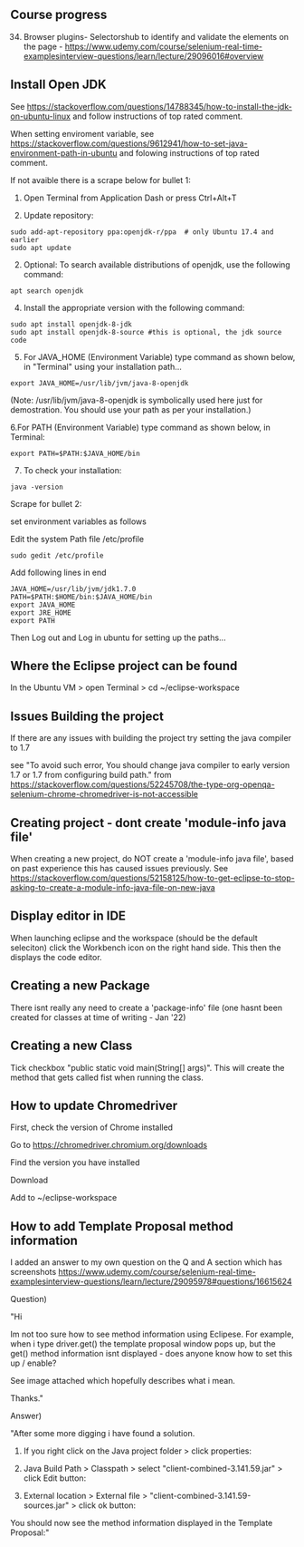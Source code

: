 ## Course progress
34. Browser plugins- Selectorshub to identify and validate the elements on the page - https://www.udemy.com/course/selenium-real-time-examplesinterview-questions/learn/lecture/29096016#overview

## Install Open JDK
See https://stackoverflow.com/questions/14788345/how-to-install-the-jdk-on-ubuntu-linux and follow instructions of top rated comment. 

When setting enviroment variable, see https://stackoverflow.com/questions/9612941/how-to-set-java-environment-path-in-ubuntu and folowing instructions of top rated comment. 

If not avaible there is a scrape below for bullet 1:

1. Open Terminal from Application Dash or press Ctrl+Alt+T

2. Update repository:

```
sudo add-apt-repository ppa:openjdk-r/ppa  # only Ubuntu 17.4 and earlier
sudo apt update
```

2. Optional: To search available distributions of openjdk, use the following command:

```
apt search openjdk
```

4. Install the appropriate version with the following command:

```
sudo apt install openjdk-8-jdk
sudo apt install openjdk-8-source #this is optional, the jdk source code
```

5. For JAVA_HOME (Environment Variable) type command as shown below, in "Terminal" using your installation path...

```
export JAVA_HOME=/usr/lib/jvm/java-8-openjdk
```

(Note: /usr/lib/jvm/java-8-openjdk is symbolically used here just for demostration. You should use your path as per your installation.)

6.For PATH (Environment Variable) type command as shown below, in Terminal:

```
export PATH=$PATH:$JAVA_HOME/bin
```

7. To check your installation:

```
java -version
```

Scrape for bullet 2:


set environment variables as follows

Edit the system Path file /etc/profile

```
sudo gedit /etc/profile
```

Add following lines in end

```
JAVA_HOME=/usr/lib/jvm/jdk1.7.0
PATH=$PATH:$HOME/bin:$JAVA_HOME/bin
export JAVA_HOME
export JRE_HOME
export PATH
```

Then Log out and Log in ubuntu for setting up the paths...

## Where the Eclipse project can be found
In the Ubuntu VM > open Terminal > cd ~/eclipse-workspace

## Issues Building the project
If there are any issues with building the project try setting the java compiler to 1.7

see "To avoid such error, You should change java compiler to early version 1.7 or 1.7 from configuring build path." from https://stackoverflow.com/questions/52245708/the-type-org-openqa-selenium-chrome-chromedriver-is-not-accessible

## Creating project - dont create 'module-info java file'
When creating a new project, do NOT create a 'module-info java file', based on past experience this has caused issues previously. See https://stackoverflow.com/questions/52158125/how-to-get-eclipse-to-stop-asking-to-create-a-module-info-java-file-on-new-java

## Display editor in IDE
When launching eclipse and the workspace (should be the default seleciton) click the Workbench icon on the right hand side. This then the displays the code editor.

## Creating a new Package
There isnt really any need to create a 'package-info' file (one hasnt been created for classes at time of writing - Jan '22)

## Creating a new Class
Tick checkbox "public static void main(String[] args)". This will create the method that gets called fist when running the class.

## How to update Chromedriver
First, check the version of Chrome installed

Go to https://chromedriver.chromium.org/downloads

Find the version you have installed

Download 

Add to ~/eclipse-workspace

## How to add Template Proposal method information
I added an answer to my own question on the Q and A section which has screenshots
https://www.udemy.com/course/selenium-real-time-examplesinterview-questions/learn/lecture/29095978#questions/16615624

Question)

"Hi

Im not too sure how to see method information using Eclipese. For example, when i type driver.get() the template proposal window pops up, but the get() method information isnt displayed - does anyone know how to set this up / enable?

See image attached which hopefully describes what i mean.

Thanks."

Answer)

"After some more digging i have found a solution.

1) If you right click on the Java project folder > click properties:

2) Java Build Path > Classpath > select "client-combined-3.141.59.jar" > click Edit button:

3) External location > External file > "client-combined-3.141.59-sources.jar" > click ok button:

You should now see the method information displayed in the Template Proposal:"
